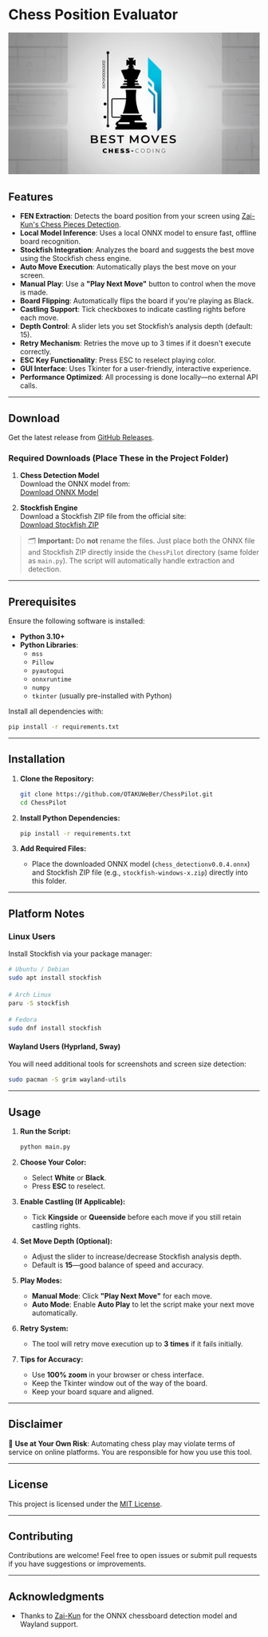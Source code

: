 # Chess Position Evaluator

<p align="center">
  <img src="assets/chess-banner.jpg" alt="Chess Banner" width="600" />
</p>

## Features

- **FEN Extraction**: Detects the board position from your screen using [Zai-Kun's Chess Pieces Detection](https://github.com/Zai-Kun/2d-chess-pieces-detection).
- **Local Model Inference**: Uses a local ONNX model to ensure fast, offline board recognition.
- **Stockfish Integration**: Analyzes the board and suggests the best move using the Stockfish chess engine.
- **Auto Move Execution**: Automatically plays the best move on your screen.
- **Manual Play**: Use a **"Play Next Move"** button to control when the move is made.
- **Board Flipping**: Automatically flips the board if you're playing as Black.
- **Castling Support**: Tick checkboxes to indicate castling rights before each move.
- **Depth Control**: A slider lets you set Stockfish’s analysis depth (default: 15).
- **Retry Mechanism**: Retries the move up to 3 times if it doesn't execute correctly.
- **ESC Key Functionality**: Press ESC to reselect playing color.
- **GUI Interface**: Uses Tkinter for a user-friendly, interactive experience.
- **Performance Optimized**: All processing is done locally—no external API calls.

---

## Download

Get the latest release from [GitHub Releases](https://github.com/OTAKUWeBer/ChessPilot/releases/latest/).

### Required Downloads (Place These in the Project Folder)

1. **Chess Detection Model**  
   Download the ONNX model from:  
   [Download ONNX Model](https://github.com/Zai-Kun/2d-chess-pieces-detection/releases/download/v0.0.4/chess_detectionv0.0.4.onnx)

2. **Stockfish Engine**  
   Download a Stockfish ZIP file from the official site:  
   [Download Stockfish ZIP](https://stockfishchess.org/download/)

> 🗂️ **Important:** Do **not** rename the files. Just place both the ONNX file and Stockfish ZIP directly inside the `ChessPilot` directory (same folder as `main.py`). The script will automatically handle extraction and detection.

---

## Prerequisites

Ensure the following software is installed:

- **Python 3.10+**
- **Python Libraries**:
  - `mss`
  - `Pillow`
  - `pyautogui`
  - `onnxruntime`
  - `numpy`
  - `tkinter` (usually pre-installed with Python)

Install all dependencies with:

```bash
pip install -r requirements.txt
````

---

## Installation

1. **Clone the Repository:**

   ```bash
   git clone https://github.com/OTAKUWeBer/ChessPilot.git
   cd ChessPilot
   ```

2. **Install Python Dependencies:**

   ```bash
   pip install -r requirements.txt
   ```

3. **Add Required Files:**

   * Place the downloaded ONNX model (`chess_detectionv0.0.4.onnx`) and Stockfish ZIP file (e.g., `stockfish-windows-x.zip`) directly into this folder.

---

## Platform Notes

### Linux Users

Install Stockfish via your package manager:

```bash
# Ubuntu / Debian
sudo apt install stockfish

# Arch Linux
paru -S stockfish

# Fedora
sudo dnf install stockfish
```

#### Wayland Users (Hyprland, Sway)

You will need additional tools for screenshots and screen size detection:

```bash
sudo pacman -S grim wayland-utils
```

---

## Usage

1. **Run the Script:**

   ```bash
   python main.py
   ```

2. **Choose Your Color:**

   * Select **White** or **Black**.
   * Press **ESC** to reselect.

3. **Enable Castling (If Applicable):**

   * Tick **Kingside** or **Queenside** before each move if you still retain castling rights.

4. **Set Move Depth (Optional):**

   * Adjust the slider to increase/decrease Stockfish analysis depth.
   * Default is **15**—good balance of speed and accuracy.

5. **Play Modes:**

   * **Manual Mode**: Click **"Play Next Move"** for each move.
   * **Auto Mode**: Enable **Auto Play** to let the script make your next move automatically.

6. **Retry System:**

   * The tool will retry move execution up to **3 times** if it fails initially.

7. **Tips for Accuracy:**

   * Use **100% zoom** in your browser or chess interface.
   * Keep the Tkinter window out of the way of the board.
   * Keep your board square and aligned.

---

## Disclaimer

🛑 **Use at Your Own Risk**: Automating chess play may violate terms of service on online platforms. You are responsible for how you use this tool.

---

## License

This project is licensed under the [MIT License](LICENSE).

---

## Contributing

Contributions are welcome! Feel free to open issues or submit pull requests if you have suggestions or improvements.

---

## Acknowledgments

* Thanks to [Zai-Kun](https://github.com/Zai-Kun) for the ONNX chessboard detection model and Wayland support.
